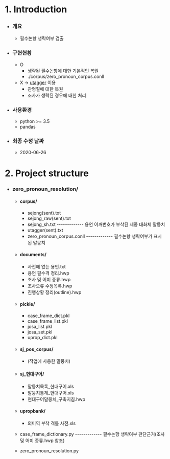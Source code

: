 # 1. Introduction

- ### 개요

  - 필수논항 생략여부 검출

- ### 구현현황

  - O
    - 생략된 필수논항에 대한 기본적인 복원
    - ./corpus/zero_pronoun_corpus.conll
  - X  →  [utagger](<http://nlplab.ulsan.ac.kr/doku.php?id=start>) 이용
    - 관형절에 대한 복원
    - 조사가 생략된 경우에 대한 처리

- ### 사용환경

  - python >= 3.5
  - pandas

- ### 최종 수정 날짜

  - 2020-06-26

# 2. Project structure

- ### zero_pronoun_resolution/

  - #### corpus/

    - sejong(sent).txt
    - sejong_raw(sent).txt
    - sejong_sh.txt  -------------  용언 어깨번호가 부착된 세종 대화체 말뭉치
    - utagger(sent).txt
    - zero_pronoun_corpus.conll  -------------  필수논항 생략여부가 표시된 말뭉치

  - #### documents/

    - 사전에 없는 용언.txt
    - 용언 필수격 정리.hwp
    - 조사 및 어미 종류.hwp
    - 조사오류 수정목록.hwp
    - 진행상황 정리(outline).hwp

  - #### pickle/

    - case_frame_dict.pkl
    - case_frame_list.pkl
    - josa_list.pkl
    - josa_set.pkl
    - uprop_dict.pkl

  - #### sj_pos_corpus/

    - (작업에 사용한 말뭉치)

  - #### sj_현대구어/

    - 말뭉치목록_현대구어.xls
    - 말뭉치통계_현대구어.xls
    - 현대구어말뭉치_구축지침.hwp

  - #### upropbank/

    - 의미역 부착 격틀 사전.xls

  - case_frame_dictionary.py  -------------  필수논항 생략여부 판단근거(조사 및 어미 종류.hwp 참조)

  - zero_pronoun_resolution.py